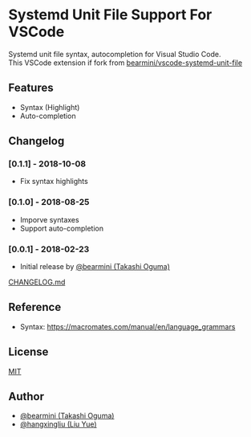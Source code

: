 # Systemd Unit File Support For VSCode

Systemd unit file syntax, autocompletion for Visual Studio Code.   
This VSCode extension if fork from [bearmini/vscode-systemd-unit-file](https://github.com/bearmini/vscode-systemd-unit-file)

## Features

- Syntax (Highlight)
- Auto-completion

## Changelog

### [0.1.1] - 2018-10-08

- Fix syntax highlights

### [0.1.0] - 2018-08-25

- Imporve syntaxes
- Support auto-completion

### [0.0.1] - 2018-02-23

- Initial release by [@bearmini (Takashi Oguma)](https://github.com/bearmini)

[CHANGELOG.md](CHANGELOG.md)

## Reference

- Syntax: <https://macromates.com/manual/en/language_grammars>

## License

[MIT](LICENSE)

## Author

- [@bearmini (Takashi Oguma)](https://github.com/bearmini)
- [@hangxingliu (Liu Yue)](https://github.com/hangxingliu)
